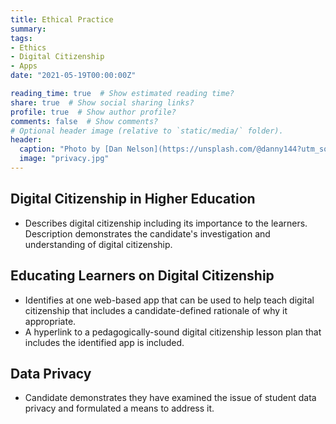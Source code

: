```yaml
---
title: Ethical Practice
summary: 
tags:
- Ethics
- Digital Citizenship
- Apps
date: "2021-05-19T00:00:00Z"

reading_time: true  # Show estimated reading time?
share: true  # Show social sharing links?
profile: true  # Show author profile?
comments: false  # Show comments?
# Optional header image (relative to `static/media/` folder).
header:
  caption: "Photo by [Dan Nelson](https://unsplash.com/@danny144?utm_source=unsplash&amp;utm_medium=referral&amp;utm_content=creditCopyText) on [Unsplash](https://unsplash.com/s/photos/privacy?utm_source=unsplash&amp;utm_medium=referral&amp;utm_content=creditCopyText)"
  image: "privacy.jpg"
---
```


## Digital Citizenship in Higher Education

* Describes digital citizenship including its importance to the learners. Description demonstrates the candidate's investigation and understanding of digital citizenship.

## Educating Learners on Digital Citizenship

* Identifies at one web-based app that can be used to help teach digital citizenship that includes a candidate-defined rationale of why it appropriate.
* A hyperlink to a pedagogically-sound digital citizenship lesson plan that includes the identified app is included.

## Data Privacy

* Candidate demonstrates they have examined the issue of student data privacy and formulated a means to address it.
